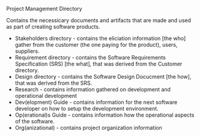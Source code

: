 Project Management Directory

Contains the necessicary documents and artifacts that are made and used as part of creating software products.

* Stakeholders directory - contains the eliciation information [the who] gather from the customer (the one paying for the product), users, suppliers.
* Requirement directory - contains the Software Requirements Specification (SRS) [the what], that was derived from the Customer directory.
* Design directory - contains the Software Design Docucment [the how], that was derived from the SRS.
* Research - contains information gathered on development and operational development
* Dev(elopment) Guide - contains information for the next software developer on how to setup the development environment.
* Op(erational)s Guide - contains information how the operational aspects of the software.
* Org(anizational) - contains project organization information